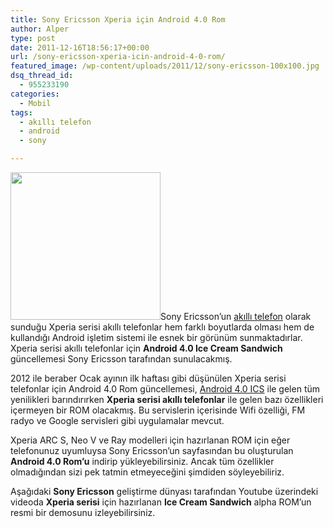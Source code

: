 ```yaml
---
title: Sony Ericsson Xperia için Android 4.0 Rom
author: Alper
type: post
date: 2011-12-16T18:56:17+00:00
url: /sony-ericsson-xperia-icin-android-4-0-rom/
featured_image: /wp-content/uploads/2011/12/sony-ericsson-100x100.jpg
dsq_thread_id:
  - 955233190
categories:
  - Mobil
tags:
  - akıllı telefon
  - android
  - sony

---
```

<img class="alignright size-full wp-image-7333" title="sony-ericsson" src="https://www.murekkep.org/wp-content/uploads/2011/12/sony-ericsson.jpg" alt="" width="240" height="236" />Sony Ericsson&#8217;un [akıllı telefon][1] olarak sunduğu Xperia serisi akıllı telefonlar hem farklı boyutlarda olması hem de kullandığı Android işletim sistemi ile esnek bir görünüm sunmaktadırlar. Xperia serisi akıllı telefonlar için **Android 4.0 Ice Cream Sandwich** güncellemesi Sony Ericsson tarafından sunulacakmış.

2012 ile beraber Ocak ayının ilk haftası gibi düşünülen Xperia serisi telefonlar için Android 4.0 Rom güncellemesi, [Android 4.0 ICS][2] ile gelen tüm yenilikleri barındırırken **Xperia serisi akıllı telefonlar** ile gelen bazı özellikleri içermeyen bir ROM olacakmış. Bu servislerin içerisinde Wifi özelliği, FM radyo ve Google servisleri gibi uygulamalar mevcut.

Xperia ARC S, Neo V ve Ray modelleri için hazırlanan ROM için eğer telefonunuz uyumluysa Sony Ericsson&#8217;un sayfasından bu oluşturulan **Android 4.0 Rom&#8217;u** indirip yükleyebilirsiniz. Ancak tüm özellikler olmadığından sizi pek tatmin etmeyeceğini şimdiden söyleyebiliriz.

Aşağıdaki **Sony Ericsson** geliştirme dünyası tarafından Youtube üzerindeki videoda **Xperia serisi** için hazırlanan **Ice Cream Sandwich** alpha ROM&#8217;un resmi bir demosunu izleyebilirsiniz.

 [1]: https://www.murekkep.org/etiket/akilli-telefon "akıllı telefon"
 [2]: https://www.murekkep.org/samsung-galaxy-nexus-ozellikleri-ve-android-4-0-ics-6909 "Android 4 ICS"